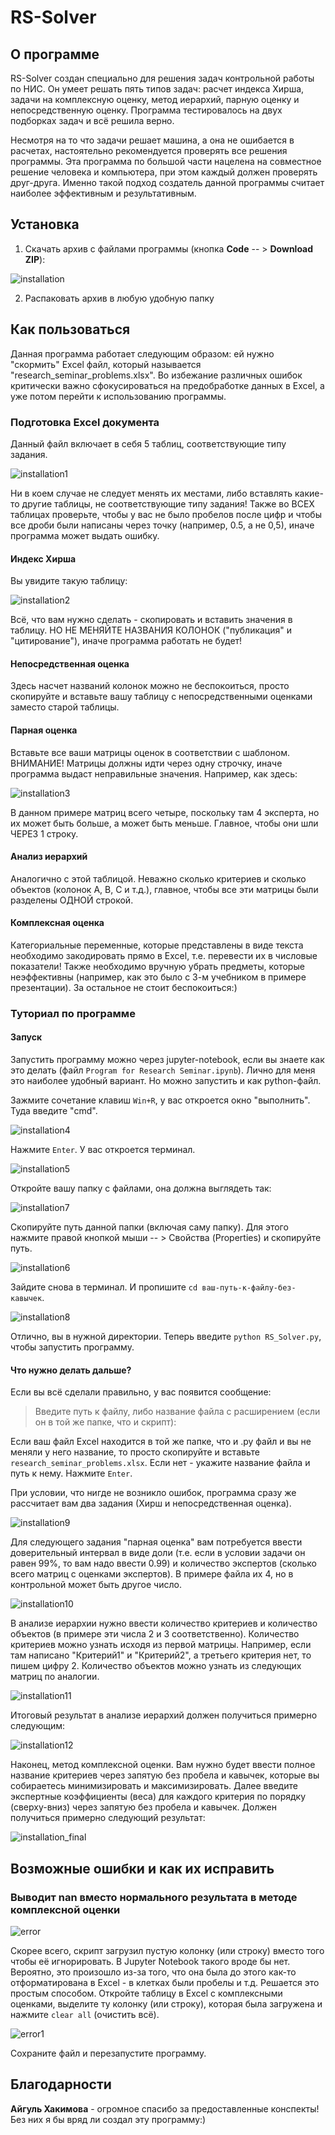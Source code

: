 # RS-Solver

## О программе

RS-Solver создан специально для решения задач контрольной работы по НИС. Он умеет решать пять типов задач: расчет индекса Хирша, задачи на комплексную оценку, метод иерархий, парную оценку и непосредственную оценку. Программа тестировалось на двух подборках задач и всё решила верно.

Несмотря на то что задачи решает машина, а она не ошибается в расчетах, настоятельно рекомендуется проверять все решения программы. Эта программа по большой части нацелена на совместное решение человека и компьютера, при этом каждый должен проверять друг-друга. Именно такой подход создатель данной программы считает наиболее эффективным и результативным.

## Установка

1. Скачать архив с файлами программы (кнопка **Code** -- > **Download ZIP**):

![installation](https://user-images.githubusercontent.com/83603595/145408973-c6b19f5d-c54c-4593-908e-48612e5fede3.png)

2. Распаковать архив в любую удобную папку

## Как пользоваться

Данная программа работает следующим образом: ей нужно "скормить" Excel файл, который называется "research_seminar_problems.xlsx". Во избежание различных ошибок критически важно сфокусироваться на предобработке данных в Excel, а уже потом перейти к использованию программы.

### Подготовка Excel документа

Данный файл включает в себя 5 таблиц, соответствующие типу задания.

![installation1](https://user-images.githubusercontent.com/83603595/145411953-5bba100c-3035-4a08-bf01-fa3a60f0b80e.png)

Ни в коем случае не следует менять их местами, либо вставлять какие-то другие таблицы, не соответствующие типу задания! Также во ВСЕХ таблицах проверьте, чтобы у вас не было пробелов после цифр и чтобы все дроби были написаны через точку (например, 0.5, а не 0,5), иначе программа может выдать ошибку.

#### Индекс Хирша

Вы увидите такую таблицу:

![installation2](https://user-images.githubusercontent.com/83603595/145412595-46024aec-90b1-4510-8ffe-44268b79ff51.png)

Всё, что вам нужно сделать - скопировать и вставить значения в таблицу. НО НЕ МЕНЯЙТЕ НАЗВАНИЯ КОЛОНОК ("публикация" и "цитирование"), иначе программа работать не будет!

#### Непосредственная оценка

Здесь насчет названий колонок можно не беспокоиться, просто скопируйте и вставьте вашу таблицу с непосредственными оценками заместо старой таблицы. 

#### Парная оценка

Вставьте все ваши матрицы оценок в соответствии с шаблоном. ВНИМАНИЕ! Матрицы должны идти через одну строчку, иначе программа выдаст неправильные значения. Например, как здесь:

![installation3](https://user-images.githubusercontent.com/83603595/145416097-962d2e1f-2ec8-4e1f-8a33-398f83cd4314.png)

В данном примере матриц всего четыре, поскольку там 4 эксперта, но их может быть больше, а может быть меньше. Главное, чтобы они шли ЧЕРЕЗ 1 строку.

#### Анализ иерархий

Аналогично с этой таблицой. Неважно сколько критериев и сколько объектов (колонок A, B, C и т.д.), главное, чтобы все эти матрицы были разделены ОДНОЙ строкой.

#### Комплексная оценка

Категориальные переменные, которые представлены в виде текста необходимо закодировать прямо в Excel, т.е. перевести их в числовые показатели! Также необходимо вручную убрать предметы, которые неэффективны (например, как это было с 3-м учебником в примере презентации). За остальное не стоит беспокоиться:)

### Туториал по программе

#### Запуск

Запустить программу можно через jupyter-notebook, если вы знаете как это делать (файл `Program for Research Seminar.ipynb`). Лично для меня это наиболее удобный вариант. Но можно запустить и как python-файл.

Зажмите сочетание клавиш `Win+R`, у вас откроется окно "выполнить". Туда введите "cmd".

![installation4](https://user-images.githubusercontent.com/83603595/145417635-ece31496-5440-4247-b882-f541e58e7722.png)

Нажмите `Enter`. У вас откроется терминал.

![installation5](https://user-images.githubusercontent.com/83603595/145417988-480219e9-e46b-418f-bd01-31719f185d78.png)

Откройте вашу папку с файлами, она должна выглядеть так:

![installation7](https://user-images.githubusercontent.com/83603595/145420663-c1260b19-26ea-4d18-8fcc-ecdaa479950a.png)

Скопируйте путь данной папки (включая саму папку). Для этого нажмите правой кнопкой мыши -- > Свойства (Properties) и скопируйте путь.

![installation6](https://user-images.githubusercontent.com/83603595/145421622-905d7efa-88a6-4481-aeb3-0e54500f3ba0.png)

Зайдите снова в терминал. И пропишите `cd ваш-путь-к-файлу-без-кавычек`.

![installation8](https://user-images.githubusercontent.com/83603595/145421962-b7c486a8-ff7a-4861-b68c-f038422769c7.png)

Отлично, вы в нужной директории. Теперь введите `python RS_Solver.py`, чтобы запустить программу.

#### Что нужно делать дальше?

Если вы всё сделали правильно, у вас появится сообщение:

> Введите путь к файлу, либо название файла с расширением (если он в той же папке, что и скрипт): 

Если ваш файл Excel находится в той же папке, что и .py файл и вы не меняли у него название, то просто скопируйте и вставьте `research_seminar_problems.xlsx`. Если нет - укажите название файла и путь к нему. Нажмите `Enter`.

При условии, что нигде не возникло ошибок, программа сразу же рассчитает вам два задания (Хирш и непосредственная оценка).

![installation9](https://user-images.githubusercontent.com/83603595/145424396-2915e28f-b01b-4368-a4ca-85cff9512e36.png)


Для следующего задания "парная оценка" вам потребуется ввести доверительный интервал в виде доли (т.е. если в условии задачи он равен 99%, то вам надо ввести 0.99) и количество экспертов (сколько всего матриц с оценками экспертов). В примере файла их 4, но в контрольной может быть другое число.

![installation10](https://user-images.githubusercontent.com/83603595/145428540-69bbd940-6295-4eae-aa96-a12f1c7f10a0.png)

В анализе иерархии нужно ввести количество критериев и количество объектов (в примере эти числа 2 и 3 соответственно). Количество критериев можно узнать исходя из первой матрицы. Например, если там написано "Критерий1" и "Критерий2", а третьего критерия нет, то пишем цифру 2. Количество объектов можно узнать из следующих матриц по аналогии.

![installation11](https://user-images.githubusercontent.com/83603595/145434054-cb6dd140-397b-4837-a3a7-bd05589a302e.png)

Итоговый результат в анализе иерархий должен получиться примерно следующим:

![installation12](https://user-images.githubusercontent.com/83603595/145430803-779ab7a9-aecb-4e25-ad3c-02e51b389fb0.png)

Наконец, метод комплексной оценки. Вам нужно будет ввести полное название критериев через запятую без пробела и кавычек, которые вы собираетесь минимизировать и максимизировать. Далее введите экспертные коэффициенты (веса) для каждого критерия по порядку (сверху-вниз) через запятую без пробела и кавычек. Должен получиться примерно следующий результат:

![installation_final](https://user-images.githubusercontent.com/83603595/145433677-9d4a37c6-30f1-446e-8c10-d0d1a755a623.png)


## Возможные ошибки и как их исправить

### Выводит nan вместо нормального результата в методе комплексной оценки

![error](https://user-images.githubusercontent.com/83603595/145432123-fe876573-66cd-4613-bc16-dcc332f4e0ed.png)

Скорее всего, скрипт загрузил пустую колонку (или строку) вместо того чтобы её игнорировать. В Jupyter Notebook такого вроде бы нет. Вероятно, это произошло из-за того, что она была до этого как-то отформатирована в Excel - в клетках были пробелы и т.д. Решается это простым способом. Откройте таблицу в Excel с комплексными оценками, выделите ту колонку (или строку), которая была загружена и нажмите `clear all` (очистить всё). 

![error1](https://user-images.githubusercontent.com/83603595/145432770-8ee42741-e729-484d-9717-d4e3e6e87246.png)

Сохраните файл и перезапустите программу.

## Благодарности

**Айгуль Хакимова** - огромное спасибо за предоставленные конспекты! Без них я бы вряд ли создал эту программу:)
